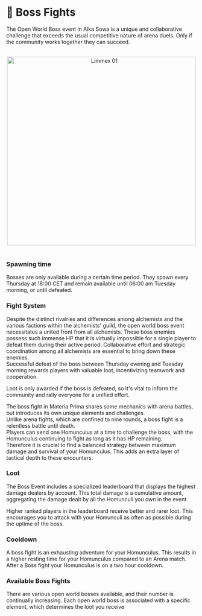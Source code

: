 # 👾 Boss Fights

The Open World Boss event in Alka Sowa is a unique and collaborative challenge that exceeds the usual competitive nature of arena duels. Only if the community works together they can succeed.  
&#8203;

<div align="center">
    <img src={require('@site/static/img/boss_fight.png').default} alt="Limmex 01" width="500"/>
</div>
&#8203;  



### Spawning time
Bosses are only available during a certain time period. They spawn every Thursday at 18:00 CET and remain available until 06:00 am Tuesday morning, or until defeated.

### Fight System
Despite the distinct rivalries and differences among alchemists and the various factions within the alchemists' guild, the open world boss event necessitates a united front from all alchemists. These boss enemies possess such immense HP that it is virtually impossible for a single player to defeat them during their active period. Collaborative effort and strategic coordination among all alchemists are essential to bring down these enemies.  
Successful defeat of the boss between Thursday evening and Tuesday morning rewards players with valuable loot, incentivizing teamwork and cooperation. 

Loot is only awarded if the boss is defeated, so it's vital to inform the community and rally everyone for a unified effort.


The boss fight in Materia Prima shares some mechanics with arena battles, but introduces its own unique elements and challenges.  
Unlike arena fights, which are confined to nine rounds, a boss fight is a relentless battle until death.  
 Players can send one Homunculus at a time to challenge the boss, with the Homunculus continuing to fight as long as it has HP remaining.  
Therefore it is crucial to find a balanced strategy between maximum damage and survival of your Homunculus.  This adds an extra layer of tactical depth to these encounters.

### Loot
The Boss Event includes a specialized leaderboard that displays the highest damage dealers by account. This total damage is a cumulative amount, aggregating the damage dealt by all the Homunculi you own in the event

Higher ranked players in the leaderboard receive better and rarer loot. This encourages you to attack with your Homunculi as often as possible during the uptime of the boss. 

### Cooldown
A boss fight is an exhausting adventure for your Homunculus. This results in a higher resting time for your Homunculus compared to an Arena match. After a Boss fight your Homunculus is on a two hour cooldown. 

### Available Boss Fights
There are various open world bosses available, and their number is continually increasing. Each open world boss is associated with a specific element, which determines the loot you receive

  







